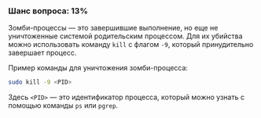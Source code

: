 ### Шанс вопроса: 13%

Зомби-процессы — это завершившие выполнение, но еще не уничтоженные системой родительским процессом. Для их убийства можно использовать команду `kill` с флагом `-9`, который принудительно завершает процесс.

Пример команды для уничтожения зомби-процесса:
```bash
sudo kill -9 <PID>
```
Здесь `<PID>` — это идентификатор процесса, который можно узнать с помощью команды `ps` или `pgrep`.